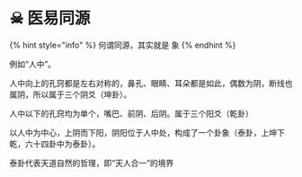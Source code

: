 # ☠ 医易同源

{% hint style="info" %}
何谓同源，其实就是 象
{% endhint %}

例如“人中”。

人中向上的孔窍都是左右对称的，鼻孔、眼睛、耳朵都是如此，偶数为阴，断线也属阴，所以属于三个阴爻（坤卦）。

人中以下的孔窍均为单个，嘴巴、前阴、后阴。属于三个阳爻（乾卦）

以人中为中心，上阴而下阳，阴阳位于人中处，构成了一个卦象（泰卦，上坤下乾，六十四卦中为泰卦）。

泰卦代表天道自然的哲理，即“天人合一”的境界
